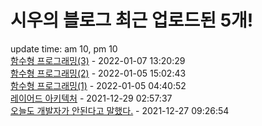 # 시우의 블로그 최근 업로드된 5개!<br>

update time: am 10, pm 10<br>[함수형 프로그래밍(3)](https://velog.io/@dev_shu/%ED%95%A8%EC%88%98%ED%98%95-%ED%94%84%EB%A1%9C%EA%B7%B8%EB%9E%98%EB%B0%8D3) - 2022-01-07 13:20:29<br>
[함수형 프로그래밍(2)](https://velog.io/@dev_shu/%ED%95%A8%EC%88%98%ED%98%95-%ED%94%84%EB%A1%9C%EA%B7%B8%EB%9E%98%EB%B0%8D2) - 2022-01-05 15:02:43<br>
[함수형 프로그래밍(1)](https://velog.io/@dev_shu/%ED%95%A8%EC%88%98%ED%98%95-%ED%94%84%EB%A1%9C%EA%B7%B8%EB%9E%98%EB%B0%8D) - 2022-01-05 04:40:52<br>
[레이어드 아키텍처](https://velog.io/@dev_shu/%EB%A0%88%EC%9D%B4%EC%96%B4%EB%93%9C-%EC%95%84%ED%82%A4%ED%85%8D%EC%B2%98) - 2021-12-29 02:57:37<br>
[오늘도 개발자가 안된다고 말했다.](https://velog.io/@dev_shu/%EC%98%A4%EB%8A%98%EB%8F%84-%EA%B0%9C%EB%B0%9C%EC%9E%90%EA%B0%80-%EC%95%88%EB%90%9C%EB%8B%A4%EA%B3%A0-%EB%A7%90%ED%96%88%EB%8B%A4) - 2021-12-27 09:26:54<br>
